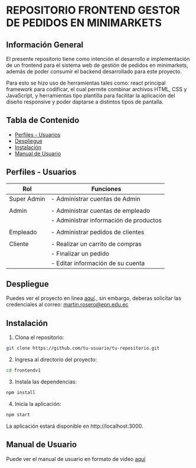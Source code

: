 # REPOSITORIO FRONTEND GESTOR DE PEDIDOS EN MINIMARKETS

## Información General

El presente repositorio tiene como intención el desarrollo e implementación de un frontend para el sistema web de gestión de pedidos en minimarkets, además de poder consumir el backend desarrollado para este proyecto. 

Para esto se hizo uso de herramientas tales como: react principal framework para codificar, el cual permite combinar archivos HTML, CSS y JavaScript, y herramientas tipo plantilla para facilitar la aplicación del diseño responsive y poder daptarse a distintos tipos de pantalla. 

## Tabla de Contenido

- [Perfiles - Usuarios](#perfiles---usuarios)
- [Despliegue](#despliegue)
- [Instalación](#instalación)
- [Manual de Usuario](#manual-de-usuario)

## Perfiles - Usuarios

| Rol        | Funciones                                          |
|------------|---------------------------------------------------|
| Super Admin| - Administrar cuentas de Admin                   |
|            |                                                   |
| Admin      | - Administrar cuentas de empleado                |
|            | - Administrar información de productos           |
|            |                                                   |
| Empleado   | - Administrar pedidos de clientes                |
|            |                                                   |
| Cliente    | - Realizar un carrito de compras                 |
|            | - Finalizar un pedido                            |
|            | - Editar información de su cuenta                |

## Despliegue

Puedes ver el proyecto en linea [aquí](https://main--pidexaqui.netlify.app)., sin embargo, deberas solicitar las credenciales al correo: martin.rosero@epn.edu.ec

## Instalación

1. Clona el repositorio:

```bash
git clone https://github.com/tu-usuario/tu-repositorio.git
```
2. Ingresa al directorio del proyecto:

```bash
cd frontendv1
```
3. Instala las dependencias:

```bash
npm install
```
4. Inicia la aplicación:

```bash
npm start
```
La aplicación estará disponible en http://localhost:3000.

## Manual de Usuario

Puede ver el manual de usuario en formato de video [aquí](https://youtu.be/pGiigCFvgKg)
